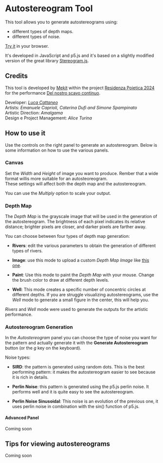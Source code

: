 # Autostereogram Tool

This tool allows you to generate autostereograms using:
- different types of depth maps.  
- different types of noise.

[Try it](https://lucacattan3o.github.io/autostereogram-tool/index.html) in your browser.

It's developed in JavaScript and p5.js and it's based on a slightly modified version of the great library [Stereogram.js](https://github.com/tony-pizza/Stereogram.js).

## Credits

This tool is developed by [Mekit](https://www.mekit.it) within the project [Residenza Poietica 2024](https://www.metronimie.com/it/residenza-poietica-2024) for the performance [Del nostro scavo continuo](https://www.metronimie.com/it/eventi/del-nostro-scavo-continuo-performance-di-restituzione-di-residenza-poietica-2024).

Developer: *[Luca Cattaneo](https://lucacattan3o.github.io/)*  
Artists: *Emanuele Caprioli, Caterina Dufì and Simone Spampinato*  
Artistic Direction: *Amalgama*  
Design e Project Management: *Alice Turina*

## How to use it

Use the controls on the right panel to generate an autostereogram. 
Below is some information on how to use the various panels.

### Canvas

Set the *Width* and *Height* of image you want to produce. Rember that a wide format willis more suitable for an autosteoreogram.  
These settings will affect both the depth map and the autostereogram.

You can use the *Multiply* option to scale your output.

### Depth Map

The *Depth Map* is the grayscale image that will be used in the generation of the autostereogram. 
The brightness of each pixel indicates its relative distance; brighter pixels are closer, and darker pixels are farther away. 

You can choose between four types of depth map generation:

- **Rivers**: edit the various parameters to obtain the generation of different types of rivers.

- **Image**: use this mode to upload a custom *Depth Map Image* like [this one](https://upload.wikimedia.org/wikipedia/commons/8/82/Esempio_di_Depth_Map.jpg).

- **Paint**: Use this mode to paint the *Depth Map* with your mouse. Change the brush color to draw at different depth levels.

- **Well**: This mode creates a specific number of concentric circles at different depths. If you are struggle visualizing autostereograms, use the *Well* mode to generate a small figure in the center, this will help you.

*Rivers* and *Well* mode were used to generate the outputs for the artistic performance.

### Autostereogram Generation

In the *Autostereogram* panel you can choose the type of noise you want for the pattern and actually generate it with the **Generate Autostereogram** button (or the *g* key on the keyboard). 

Noise types:

- **SIRD**: the pattern is generated using random dots. This is the best performing pattern: it makes the autostereogram easier to see because it is rich in details.

- **Perlin Noise**: this pattern is generated using the p5.js perlin noise. It performs well and it is quite easy to see the autostereogram.

- **Perlin Noise Sinusoidal**: This noise is an evolution of the previous one, it uses perlin noise in combination with the sin() function of p5.js.

#### Advanced Panel

Coming soon

## Tips for viewing autostereograms

Coming soon

